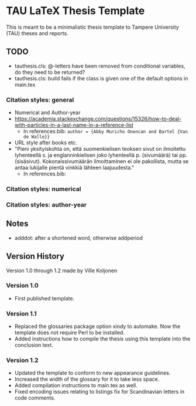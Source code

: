 # TAU LaTeX Thesis Template

This is meant to be a minimalistic thesis template to Tampere University (TAU) theses and reports.


## TODO

- tauthesis.cls: @-letters have been removed from conditional variables, do they need to be returned?
- tauthesis.cls: build fails if the class is given one of the default options in main.tex

### Citation styles: general
- Numerical and Author-year
- https://academia.stackexchange.com/questions/15326/how-to-deal-with-particles-in-a-last-name-in-a-reference-list
  - In references.bib: `author = {Abby Muricho Onencan and Bartel {Van de Walle}}`
- URL style after books etc.
- "Pieni yksityiskohta on, että
suomenkielisen teoksen sivut on ilmoitettu lyhenteellä s. ja englanninkielisen joko
lyhenteellä p. (sivumäärä) tai pp. (sisäsivut). Kokonaissivumäärän ilmoittaminen ei ole
pakollista, mutta se antaa lukijalle pientä vinkkiä lähteen laajuudesta."
  - In references.bib: 

### Citation styles: numerical

### Citation styles: author-year


## Notes

- adddot: after a shortened word, otherwise addperiod

## Version History
Version 1.0 through 1.2 made by Ville Koljonen

### Version 1.0
- First published template.

### Version 1.1
- Replaced the glossaries package option xindy to automake. Now the template does not require Perl to be installed.
- Added instructions how to compile the thesis using this template into the conclusion text.

### Version 1.2
- Updated the template to conform to new appearance guidelines.
- Increased the width of the glossary for it to take less space.
- Added compilation instructions to main.tex as well.
- Fixed encoding issues relating to listings fix for Scandinavian letters in code comments.